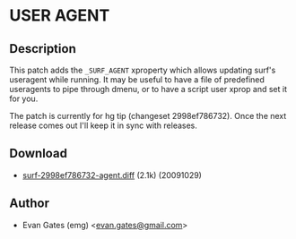 USER AGENT
==========

Description
-----------

This patch adds the `_SURF_AGENT` xproperty which allows updating surf's useragent
while running. It may be useful to have a file of predefined useragents to pipe
through dmenu, or to have a script user xprop and set it for you.

The patch is currently for hg tip (changeset 2998ef786732).  Once the next
release comes out I'll keep it in sync with releases.

Download
--------

* [surf-2998ef786732-agent.diff](surf-2998ef786732-agent.diff) (2.1k) (20091029)

Author
------

* Evan Gates (emg) <[evan.gates@gmail.com](mailto:evan.gates@gmail.com)>
